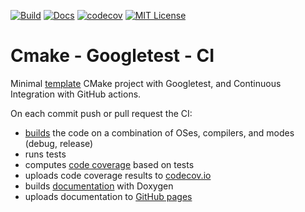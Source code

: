 [![Build][build-badge]][build-link]
[![Docs][docs-badge]][docs-build-link]
[![codecov][codecov-badge]][codecov-link]
[![MIT License][license-badge]](LICENSE.md)

# Cmake - Googletest - CI

Minimal [template][template-link] CMake project with Googletest, and Continuous Integration with GitHub actions.

On each commit push or pull request the CI:
 - [builds](.github/workflows/build.yml) the code on a combination of OSes, compilers, and modes (debug, release)
 - runs tests
 - computes [code coverage](.github/workflows/code_coverage.yml) based on tests
 - uploads code coverage results to [codecov.io][codecov-link]
 - builds [documentation](.github/workflows/documentation.yml) with Doxygen 
 - uploads documentation to [GitHub pages][docs-link]

[build-badge]:     https://img.shields.io/github/workflow/status/gmargari/cmake-gtest-ci/Build?label=build&style=plastic&logo=github
[build-link]:      https://github.com/gmargari/cmake-gtest-ci/actions?query=workflow%3ABuild
[docs-badge]:      https://img.shields.io/github/workflow/status/gmargari/cmake-gtest-ci/Documentation?label=docs&style=plastic&logo=github
[docs-build-link]: https://github.com/gmargari/cmake-gtest-ci/actions?query=workflow%3ADocumentation
[codecov-badge]:   https://img.shields.io/codecov/c/github/gmargari/cmake-gtest-ci?label=coverage&style=plastic&logo=codecov
[codecov-link]:    https://codecov.io/gh/gmargari/cmake-gtest-ci
[license-badge]:   https://img.shields.io/github/license/gmargari/cmake-gtest-ci?label=license&style=plastic&color=blue
[template-link]:   https://help.github.com/en/github/creating-cloning-and-archiving-repositories/creating-a-repository-from-a-template
[docs-link]:       https://gmargari.github.io/cmake-gtest-ci/
